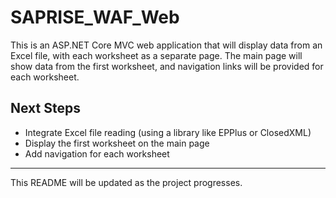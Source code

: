 # SAPRISE_WAF_Web

This is an ASP.NET Core MVC web application that will display data from an Excel file, with each worksheet as a separate page. The main page will show data from the first worksheet, and navigation links will be provided for each worksheet.

## Next Steps
- Integrate Excel file reading (using a library like EPPlus or ClosedXML)
- Display the first worksheet on the main page
- Add navigation for each worksheet

---

This README will be updated as the project progresses.
